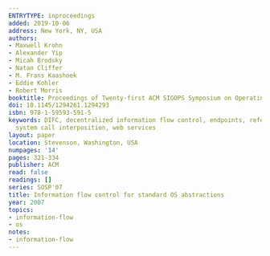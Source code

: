 ```yaml
---
ENTRYTYPE: inproceedings
added: 2019-10-06
address: New York, NY, USA
authors:
- Maxwell Krohn
- Alexander Yip
- Micah Brodsky
- Natan Cliffer
- M. Frans Kaashoek
- Eddie Kohler
- Robert Morris
booktitle: Proceedings of Twenty-first ACM SIGOPS Symposium on Operating Systems Principles
doi: 10.1145/1294261.1294293
isbn: 978-1-59593-591-5
keywords: DIFC, decentralized information flow control, endpoints, reference monitor,
  system call interposition, web services
layout: paper
location: Stevenson, Washington, USA
numpages: '14'
pages: 321-334
publisher: ACM
read: false
readings: []
series: SOSP'07
title: Information flow control for standard OS abstractions
year: 2007
topics:
- information-flow
- os
notes:
- information-flow
---
```

